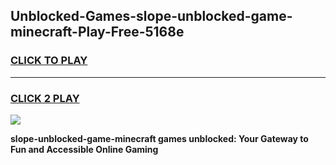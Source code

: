
## Unblocked-Games-slope-unblocked-game-minecraft-Play-Free-5168e
<h3>
<a href="https://premium76.site?title=slope-unblocked-game-minecraft&ref=20A">CLICK TO PLAY</a></h3>
<hr>

<h3>
<a href="https://premium76.site?title=slope-unblocked-game-minecraft&ref=20A">CLICK 2 PLAY</a>
  
</h3>

<a href="https://premium76.site?title=slope-unblocked-game-minecraft&ref=20A"><img src="https://clearcache.store/games.png"></a>


**slope-unblocked-game-minecraft games unblocked: Your Gateway to Fun and Accessible Online Gaming**
